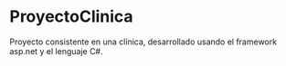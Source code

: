 # ProyectoClinica
Proyecto consistente en una clínica, desarrollado usando el framework asp.net y el lenguaje C#.
